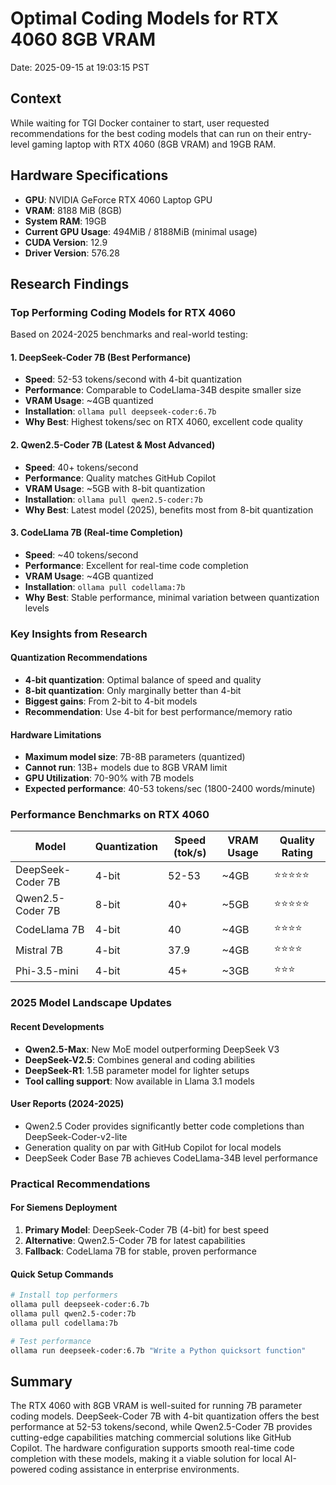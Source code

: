 # Optimal Coding Models for RTX 4060 8GB VRAM

Date: 2025-09-15 at 19:03:15 PST

## Context
While waiting for TGI Docker container to start, user requested recommendations for the best coding models that can run on their entry-level gaming laptop with RTX 4060 (8GB VRAM) and 19GB RAM.

## Hardware Specifications
- **GPU**: NVIDIA GeForce RTX 4060 Laptop GPU
- **VRAM**: 8188 MiB (8GB)
- **System RAM**: 19GB
- **Current GPU Usage**: 494MiB / 8188MiB (minimal usage)
- **CUDA Version**: 12.9
- **Driver Version**: 576.28

## Research Findings

### Top Performing Coding Models for RTX 4060

Based on 2024-2025 benchmarks and real-world testing:

#### 1. **DeepSeek-Coder 7B (Best Performance)**
- **Speed**: 52-53 tokens/second with 4-bit quantization
- **Performance**: Comparable to CodeLlama-34B despite smaller size
- **VRAM Usage**: ~4GB quantized
- **Installation**: `ollama pull deepseek-coder:6.7b`
- **Why Best**: Highest tokens/sec on RTX 4060, excellent code quality

#### 2. **Qwen2.5-Coder 7B (Latest & Most Advanced)**
- **Speed**: 40+ tokens/second
- **Performance**: Quality matches GitHub Copilot
- **VRAM Usage**: ~5GB with 8-bit quantization
- **Installation**: `ollama pull qwen2.5-coder:7b`
- **Why Best**: Latest model (2025), benefits most from 8-bit quantization

#### 3. **CodeLlama 7B (Real-time Completion)**
- **Speed**: ~40 tokens/second
- **Performance**: Excellent for real-time code completion
- **VRAM Usage**: ~4GB quantized
- **Installation**: `ollama pull codellama:7b`
- **Why Best**: Stable performance, minimal variation between quantization levels

### Key Insights from Research

#### Quantization Recommendations
- **4-bit quantization**: Optimal balance of speed and quality
- **8-bit quantization**: Only marginally better than 4-bit
- **Biggest gains**: From 2-bit to 4-bit models
- **Recommendation**: Use 4-bit for best performance/memory ratio

#### Hardware Limitations
- **Maximum model size**: 7B-8B parameters (quantized)
- **Cannot run**: 13B+ models due to 8GB VRAM limit
- **GPU Utilization**: 70-90% with 7B models
- **Expected performance**: 40-53 tokens/sec (1800-2400 words/minute)

### Performance Benchmarks on RTX 4060

| Model | Quantization | Speed (tok/s) | VRAM Usage | Quality Rating |
|-------|--------------|---------------|------------|----------------|
| DeepSeek-Coder 7B | 4-bit | 52-53 | ~4GB | ⭐⭐⭐⭐⭐ |
| Qwen2.5-Coder 7B | 8-bit | 40+ | ~5GB | ⭐⭐⭐⭐⭐ |
| CodeLlama 7B | 4-bit | 40 | ~4GB | ⭐⭐⭐⭐ |
| Mistral 7B | 4-bit | 37.9 | ~4GB | ⭐⭐⭐⭐ |
| Phi-3.5-mini | 4-bit | 45+ | ~3GB | ⭐⭐⭐ |

### 2025 Model Landscape Updates

#### Recent Developments
- **Qwen2.5-Max**: New MoE model outperforming DeepSeek V3
- **DeepSeek-V2.5**: Combines general and coding abilities
- **DeepSeek-R1**: 1.5B parameter model for lighter setups
- **Tool calling support**: Now available in Llama 3.1 models

#### User Reports (2024-2025)
- Qwen2.5 Coder provides significantly better code completions than DeepSeek-Coder-v2-lite
- Generation quality on par with GitHub Copilot for local models
- DeepSeek Coder Base 7B achieves CodeLlama-34B level performance

### Practical Recommendations

#### For Siemens Deployment
1. **Primary Model**: DeepSeek-Coder 7B (4-bit) for best speed
2. **Alternative**: Qwen2.5-Coder 7B for latest capabilities
3. **Fallback**: CodeLlama 7B for stable, proven performance

#### Quick Setup Commands
```bash
# Install top performers
ollama pull deepseek-coder:6.7b
ollama pull qwen2.5-coder:7b
ollama pull codellama:7b

# Test performance
ollama run deepseek-coder:6.7b "Write a Python quicksort function"
```

## Summary

The RTX 4060 with 8GB VRAM is well-suited for running 7B parameter coding models. DeepSeek-Coder 7B with 4-bit quantization offers the best performance at 52-53 tokens/second, while Qwen2.5-Coder 7B provides cutting-edge capabilities matching commercial solutions like GitHub Copilot. The hardware configuration supports smooth real-time code completion with these models, making it a viable solution for local AI-powered coding assistance in enterprise environments.
